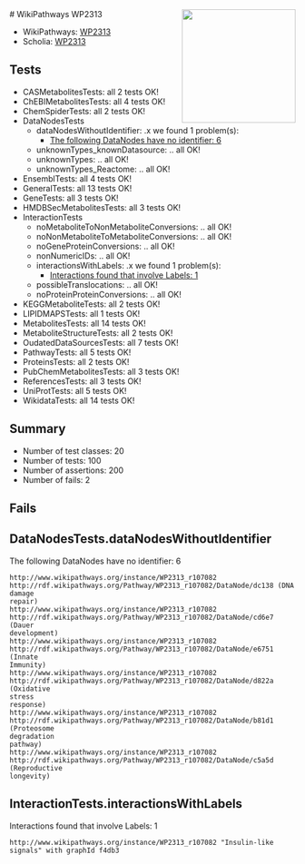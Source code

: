 <img style="float: right; width: 200px" src="https://upload.wikimedia.org/wikipedia/commons/thumb/8/83/Wplogo_with_text_500.png/640px-Wplogo_with_text_500.png" />
# WikiPathways WP2313

* WikiPathways: [WP2313](https://identifiers.org/wikipathways:WP2313)
* Scholia: [WP2313](https://scholia.toolforge.org/wikipathways/WP2313)
## Tests
* CASMetabolitesTests: all 2 tests OK!
* ChEBIMetabolitesTests: all 4 tests OK!
* ChemSpiderTests: all 2 tests OK!
* DataNodesTests
    * dataNodesWithoutIdentifier: .x we found 1 problem(s):
        * [The following DataNodes have no identifier: 6](#d2d32fa5)
    * unknownTypes_knownDatasource: .. all OK!
    * unknownTypes: .. all OK!
    * unknownTypes_Reactome: .. all OK!
* EnsemblTests: all 4 tests OK!
* GeneralTests: all 13 tests OK!
* GeneTests: all 3 tests OK!
* HMDBSecMetabolitesTests: all 3 tests OK!
* InteractionTests
    * noMetaboliteToNonMetaboliteConversions: .. all OK!
    * noNonMetaboliteToMetaboliteConversions: .. all OK!
    * noGeneProteinConversions: .. all OK!
    * nonNumericIDs: .. all OK!
    * interactionsWithLabels: .x we found 1 problem(s):
        * [Interactions found that involve Labels: 1](#630d2678)
    * possibleTranslocations: .. all OK!
    * noProteinProteinConversions: .. all OK!
* KEGGMetaboliteTests: all 2 tests OK!
* LIPIDMAPSTests: all 1 tests OK!
* MetabolitesTests: all 14 tests OK!
* MetaboliteStructureTests: all 2 tests OK!
* OudatedDataSourcesTests: all 7 tests OK!
* PathwayTests: all 5 tests OK!
* ProteinsTests: all 2 tests OK!
* PubChemMetabolitesTests: all 3 tests OK!
* ReferencesTests: all 3 tests OK!
* UniProtTests: all 5 tests OK!
* WikidataTests: all 14 tests OK!


## Summary

* Number of test classes: 20
* Number of tests: 100
* Number of assertions: 200
* Number of fails: 2

## Fails

<a name="d2d32fa5" />

## DataNodesTests.dataNodesWithoutIdentifier

The following DataNodes have no identifier: 6
```
http://www.wikipathways.org/instance/WP2313_r107082 http://rdf.wikipathways.org/Pathway/WP2313_r107082/DataNode/dc138 (DNA 
damage
repair)
http://www.wikipathways.org/instance/WP2313_r107082 http://rdf.wikipathways.org/Pathway/WP2313_r107082/DataNode/cd6e7 (Dauer
development)
http://www.wikipathways.org/instance/WP2313_r107082 http://rdf.wikipathways.org/Pathway/WP2313_r107082/DataNode/e6751 (Innate 
Immunity)
http://www.wikipathways.org/instance/WP2313_r107082 http://rdf.wikipathways.org/Pathway/WP2313_r107082/DataNode/d822a (Oxidative 
stress 
response)
http://www.wikipathways.org/instance/WP2313_r107082 http://rdf.wikipathways.org/Pathway/WP2313_r107082/DataNode/b81d1 (Proteosome 
degradation 
pathway)
http://www.wikipathways.org/instance/WP2313_r107082 http://rdf.wikipathways.org/Pathway/WP2313_r107082/DataNode/c5a5d (Reproductive
longevity)
```

<a name="630d2678" />

## InteractionTests.interactionsWithLabels

Interactions found that involve Labels: 1
```
http://www.wikipathways.org/instance/WP2313_r107082 "Insulin-like 
signals" with graphId f4db3
```

